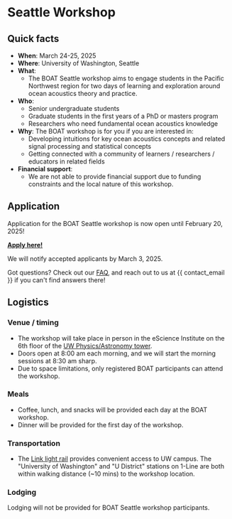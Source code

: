 # Seattle Workshop

## Quick facts
- **When**: March 24-25, 2025
- **Where**: University of Washington, Seattle
- **What**: 
    - The BOAT Seattle workshop aims to engage students in the Pacific Northwest region for two days of learning and exploration around ocean acoustics theory and practice.
- **Who**: 
    - Senior undergraduate students
    - Graduate students in the first years of a PhD or masters program
    - Researchers who need fundamental ocean acoustics knowledge
- **Why**: The BOAT workshop is for you if you are interested in:
    - Developing intuitions for key ocean acoustics concepts and related signal processing and statistical concepts
    - Getting connected with a community of learners / researchers / educators in related fields
- **Financial support**:
    - We are not able to provide financial support due to funding constraints and the local nature of this workshop.



## Application
Application for the BOAT Seattle workshop is now open until February 20, 2025!

[**Apply here!**]()

We will notify accepted applicants by March 3, 2025.

Got questions? Check out our [FAQ](./faq), and reach out to us at {{ contact_email }} if you can't find answers there!



## Logistics

### Venue / timing
* The workshop will take place in person in the eScience Institute on the 6th floor of the [UW Physics/Astronomy tower](https://maps.app.goo.gl/JCAcALiXpbwDh1856).
* Doors open at 8:00 am each morning, and we will start the morning sessions at 8:30 am sharp.
* Due to space limitations, only registered BOAT participants can attend the workshop.

### Meals
* Coffee, lunch, and snacks will be provided each day at the BOAT workshop.
* Dinner will be provided for the first day of the workshop.

### Transportation
* The [Link light rail](https://www.soundtransit.org/ride-with-us/stations/link-light-rail-stations) provides convenient access to UW campus. The "University of Washington" and "U District" stations on 1-Line are both within walking distance (~10 mins) to the workshop location.

### Lodging
Lodging will not be provided for BOAT Seattle workshop participants.


<!-- ### Communication

#### During workshop
- We will use the BOAT Zulip workspace as the main channel of communication during the workshop. You should have received an invitation to join this workspace. If you haven’t seen it in your inbox, check your spam folder, or email us at {{ contact_email }}.
- We know how overwhelming an intensive workshop can be! You can ask anything on the Zulip `#help-seattle` channel at anytime. The BOAT organizing team are monitoring this channel, and some of your fellow participants may also be able to help you.

#### After workshop
- We encourage everyone to continue interacting with each other and build our community together at the **DISCOURSE_FORUM**.
- If you are interested in creating more BOAT tutorials and/or getting involved in organizing future BOAT workshops, don't hesitate to reach out to us at {{ contact_email }}! -->